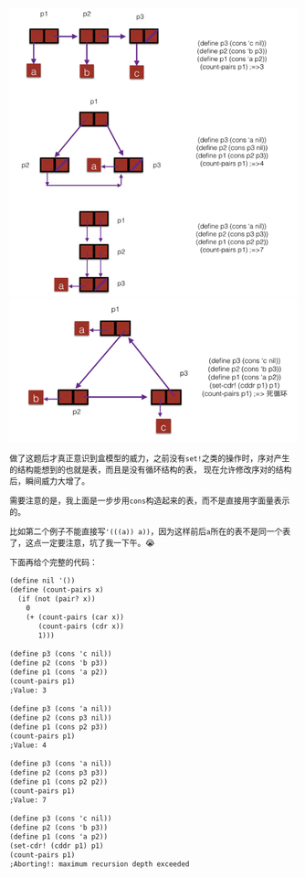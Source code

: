 ![](img/3.16_1.png)
![](img/3.16_2.png)

做了这题后才真正意识到盒模型的威力，之前没有`set!`之类的操作时，序对产生的结构能想到的也就是表，而且是没有循环结构的表， 现在允许修改序对的结构后，瞬间威力大增了。

需要注意的是，我上面是一步步用`cons`构造起来的表，而不是直接用字面量表示的。

比如第二个例子不能直接写`'(((a)) a))`，因为这样前后`a`所在的表不是同一个表了，这点一定要注意，坑了我一下午。😭

下面再给个完整的代码：
```
(define nil '())
(define (count-pairs x)
  (if (not (pair? x))
    0
    (+ (count-pairs (car x))
       (count-pairs (cdr x))
       1)))

(define p3 (cons 'c nil))
(define p2 (cons 'b p3))
(define p1 (cons 'a p2))
(count-pairs p1)
;Value: 3

(define p3 (cons 'a nil))
(define p2 (cons p3 nil))
(define p1 (cons p2 p3))
(count-pairs p1)
;Value: 4

(define p3 (cons 'a nil))
(define p2 (cons p3 p3))
(define p1 (cons p2 p2))
(count-pairs p1)
;Value: 7

(define p3 (cons 'c nil))
(define p2 (cons 'b p3))
(define p1 (cons 'a p2))
(set-cdr! (cddr p1) p1)
(count-pairs p1)
;Aborting!: maximum recursion depth exceeded
```